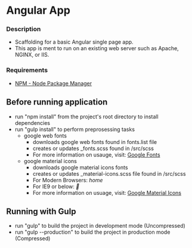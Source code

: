 # Angular App

### Description
* Scaffolding for a basic Angular single page app.
* This app is ment to run on an existing web server such as Apache, NGINX, or IIS.

### Requirements
* <a href="https://www.npmjs.com/" target="_blank">NPM - Node Package Manager</a>

## Before running application
* run "npm install" from the project's root directory to install dependencies 
* run "gulp install" to perform preprosessing tasks
    * google web fonts
        * downloads google web fonts found in fonts.list file
        * creates or updates _fonts.scss found in /src/scss
        * For more information on usauge, visit: <a href="https://fonts.google.com/" target="_blank">Google Fonts</a>
    * google material icons
        * downloads google material icons fonts
        * creates or updates _material-icons.scss file found in /src/scss
        * For Modern Browsers: <i class="material-icons">home</i>
        * For IE9 or below: <i class="material-icons">&#xE88A;</i>
        * For more information on usuage, visit: <a href="https://material.io/icons/#ic_home" target="_blank">Google Material Icons</a>

## Running with Gulp
* run "gulp" to build the project in development mode (Uncompressed)
* run "gulp --production" to build the project in production mode (Compressed)
